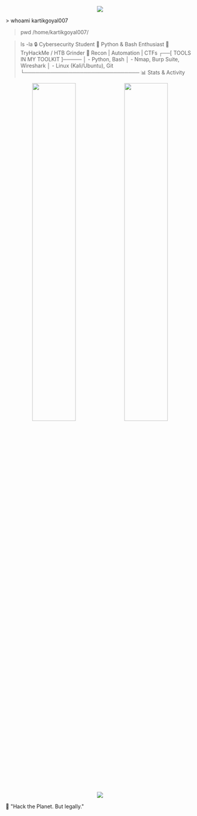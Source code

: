 <p align="center"> <img src="https://readme-typing-svg.herokuapp.com?font=Fira+Code&duration=3000&pause=1000&color=1EFF00&center=true&width=435&lines=echo+%22Hey+I%27m+Kartik%22;echo+%22Cybersec+Learner%22;echo+%22TryHackMe+%7C+Python+%7C+Linux%22;echo+%22Recon+and+Script+Kiddie+Grind+Mode+ON%22" /> </p>
> whoami
kartikgoyal007

> pwd
/home/kartikgoyal007/

> ls -la
🔒 Cybersecurity Student
🐍 Python & Bash Enthusiast
🧠 TryHackMe / HTB Grinder
🎯 Recon | Automation | CTFs
┌──[ TOOLS IN MY TOOLKIT ]─────
│  - Python, Bash
│  - Nmap, Burp Suite, Wireshark
│  - Linux (Kali/Ubuntu), Git
└───────────────────────────────
📊 Stats & Activity
<p align="center"> <img width="48%" src="https://github-readme-stats.vercel.app/api?username=kartikgoyal007&show_icons=true&theme=tokyonight" /> <img width="48%" src="https://github-readme-stats.vercel.app/api/top-langs/?username=kartikgoyal007&layout=compact&theme=tokyonight" /> </p>

<p align="center">
  <img src="https://raw.githubusercontent.com/kartikgoyal007/kartikgoyal007/output/github-contribution-grid-snake-dark.svg" />
</p>
💬 "Hack the Planet. But legally."

